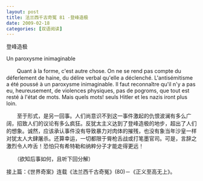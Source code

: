 ```yaml
---
layout: post
title: 法兰西千古奇冤 81 -登峰造极
date: 2009-02-18
categories: [双语阅读]  
---
```


登峰造极

Un paroxysme inimaginable

　　Quant à la forme, c'est autre chose. On ne se rend pas compte du déferlement de haine, du délire verbal qu'elle a déclenché. L'antisémitisme a été poussé à un paroxysme inimaginable. Il faut reconnaître qu'il n'y a pas eu, heureusement, de violences physiques, pas de pogroms, que tout est resté à l'état de mots. Mais quels mots! seuls Hitler et les nazis iront plus loin.



　　至于形式，是另一回事。人们尚意识不到这一事件激起的仇恨波澜有多么广阔，招致人们的议论有多么疯狂。反犹太主义达到了登峰造极的地步，超出了人们的想象。诚然，应该承认事件没有导致暴力对肉体的摧残，也没有象当年沙皇一样对犹太人大肆屠杀。还算幸运，一切都限于脣枪舌战或打笔墨官司。可是，言辞之激烈令人咋舌！恐怕只有希特勒和纳粹分子才能走得更远！



　　（欲知后事如何，且听下回分解）

接上篇：《世界奇案》连载《法兰西千古奇冤》(80)－《正义至高无上》。

